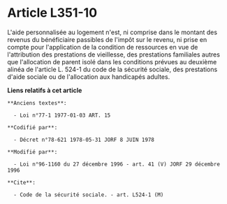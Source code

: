 # Article L351-10

L'aide personnalisée au logement n'est, ni comprise dans le montant des revenus du bénéficiaire passibles de l'impôt sur le
revenu, ni prise en compte pour l'application de la condition de ressources en vue de l'attribution des prestations de
vieillesse, des prestations familiales autres que l'allocation de parent isolé dans les conditions prévues au deuxième alinéa
de l'article L. 524-1 du code de la sécurité sociale, des prestations d'aide sociale ou de l'allocation aux handicapés
adultes.

**Liens relatifs à cet article**

	**Anciens textes**:

	  - Loi n°77-1 1977-01-03 ART. 15

	**Codifié par**:

	  - Décret n°78-621 1978-05-31 JORF 8 JUIN 1978

	**Modifié par**:

	  - Loi n°96-1160 du 27 décembre 1996 - art. 41 (V) JORF 29 décembre 1996

	**Cite**:

	  - Code de la sécurité sociale. - art. L524-1 (M)
